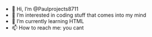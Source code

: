 - 👋 Hi, I’m @Paulprojects8711
- 👀 I’m interested in coding stuff that comes into my mind
- 🌱 I’m currently learning HTML
- 📫 How to reach me: you cant

<!---
Paulprojects8711/Paulprojects8711 is a ✨ special ✨ repository because its `README.md` (this file) appears on your GitHub profile.
You can click the Preview link to take a look at your changes.
--->
